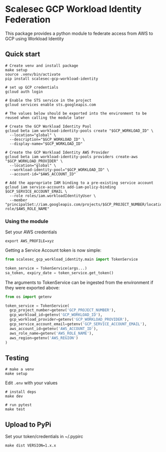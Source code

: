 # Scalesec GCP Workload Identity Federation

This package provides a python module to federate access from AWS to GCP using Workload Identity

## Quick start

```shell
# Create venv and install package
make setup
source .venv/bin/activate
pip install scalesec-gcp-workload-identity
```

```shell
# set up GCP credentials
gcloud auth login

# Enable the STS service in the project
gcloud services enable sts.googleapis.com

# The values below should be exported into the environment to be reused when calling the module later

# Create the GCP Workload Identity Pool
gcloud beta iam workload-identity-pools create "$GCP_WORKLOAD_ID" \
  --location="global" \
  --description="$GCP_WORKLOAD_ID" \
  --display-name="$GCP_WORKLOAD_ID"

# Create the GCP Workload Identity AWS Provider
gcloud beta iam workload-identity-pools providers create-aws "$GCP_WORKLOAD_PROVIDER" \
  --location="global" \
  --workload-identity-pool="$GCP_WORKLOAD_ID" \
  --account-id="$AWS_ACCOUNT_ID" 

# Add the appropriate IAM binding to a pre-existing service account
gcloud iam service-accounts add-iam-policy-binding $GCP_SERVICE_ACCOUNT_EMAIL \
  --role roles/iam.workloadIdentityUser \
  --member "principalSet://iam.googleapis.com/projects/$GCP_PROJECT_NUMBER/locations/global/workloadIdentityPools/$GCP_WORKLOAD_ID/attribute.aws_role/arn:aws:sts::${AWS_ACCOUNT_ID}:assumed-role/$AWS_ROLE_NAME"
```

### Using the module

Set your AWS credentials

```shell
export AWS_PROFILE=xyz
```

Getting a Service Account token is now simple:

```python
from scalesec_gcp_workload_identity.main import TokenService

token_service = TokenService(args...)
sa_token, expiry_date = token_service.get_token()
```

The arguments to TokenService can be ingested from the environment if they were exported above:

```python
from os import getenv

token_service = TokenService(
  gcp_project_number=getenv('GCP_PROJECT_NUMBER'),
  gcp_workload_id=getenv('GCP_WORKLOAD_ID'),
  gcp_workload_provider=getenv('GCP_WORKLOAD_PROVIDER'),
  gcp_service_account_email=getenv('GCP_SERVICE_ACCOUNT_EMAIL'),
  aws_account_id=getenv('AWS_ACCOUNT_ID'),
  aws_role_name=getenv('AWS_ROLE_NAME'),
  aws_region=getenv('AWS_REGION')
)
```

## Testing

```shell
# make a venv
make setup
```

Edit `.env` with your values

```shell
# install deps
make dev

# run pytest
make test
```

## Upload to PyPi

Set your token/credentials in ~/.pypirc

`make dist VERSION=1.x.x`
